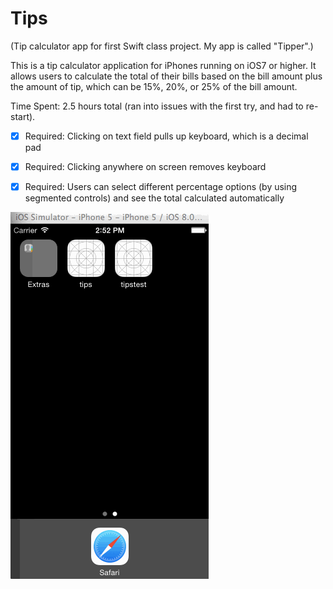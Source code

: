 Tips
====

(Tip calculator app for first Swift class project. My app is called "Tipper".)

This is a tip calculator application for iPhones running on iOS7 or higher. It allows users to calculate the total of their bills 
based on the bill amount plus the amount of tip, which can be 15%, 20%, or 25% of the bill amount.

Time Spent: 2.5 hours total (ran into issues with the first try, and had to re-start).

* [x] Required: Clicking on text field pulls up keyboard, which is a decimal pad
* [x] Required: Clicking anywhere on screen removes keyboard
* [x] Required: Users can select different percentage options (by using segmented controls) and see the total calculated automatically


![Image](TipsApp.gif)
